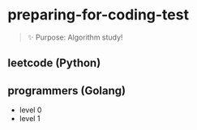 # preparing-for-coding-test
> ✨ Purpose: Algorithm study!

## leetcode (Python)

## programmers (Golang)
+ level 0
+ level 1
